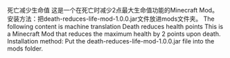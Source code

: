 死亡减少生命值
这是一个在死亡时减少2点最大生命值功能的Minecraft Mod。
安装方法：把death-reduces-life-mod-1.0.0.jar文件放进mods文件夹。
The following content is machine translation
Death reduces health points
This is a Minecraft Mod that reduces the maximum health by 2 points upon death.
Installation method: Put the death-reduces-life-mod-1.0.0.jar file into the mods folder.
